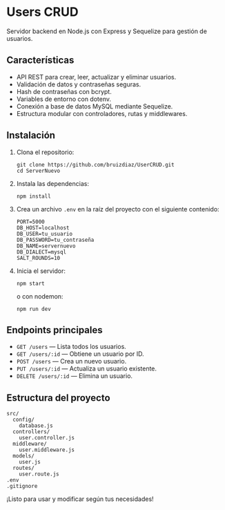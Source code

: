 # Users CRUD
Servidor backend en Node.js con Express y Sequelize para gestión de usuarios.

## Características

- API REST para crear, leer, actualizar y eliminar usuarios.
- Validación de datos y contraseñas seguras.
- Hash de contraseñas con bcrypt.
- Variables de entorno con dotenv.
- Conexión a base de datos MySQL mediante Sequelize.
- Estructura modular con controladores, rutas y middlewares.

## Instalación

1. Clona el repositorio:
   ```
   git clone https://github.com/bruizdiaz/UserCRUD.git
   cd ServerNuevo
   ```

2. Instala las dependencias:
   ```
   npm install
   ```

3. Crea un archivo `.env` en la raíz del proyecto con el siguiente contenido:
   ```
   PORT=5000
   DB_HOST=localhost
   DB_USER=tu_usuario
   DB_PASSWORD=tu_contraseña
   DB_NAME=servernuevo
   DB_DIALECT=mysql
   SALT_ROUNDS=10
   ```

4. Inicia el servidor:
   ```
   npm start
   ```
   o con nodemon:
   ```
   npm run dev
   ```

## Endpoints principales

- `GET /users` — Lista todos los usuarios.
- `GET /users/:id` — Obtiene un usuario por ID.
- `POST /users` — Crea un nuevo usuario.
- `PUT /users/:id` — Actualiza un usuario existente.
- `DELETE /users/:id` — Elimina un usuario.

## Estructura del proyecto

```
src/
  config/
    database.js
  controllers/
    user.controller.js
  middleware/
    user.middleware.js
  models/
    user.js
  routes/
    user.route.js
.env
.gitignore
```


¡Listo para usar y modificar según tus necesidades!
 
 
